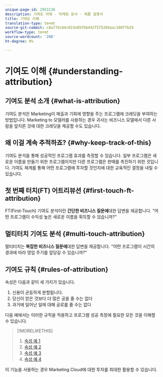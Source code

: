 ```yaml
---
unique-page-id: 2953136
description: 기여도 이해 - 마케팅 문서 - 제품 설명서
title: 기여도 이해
translation-type: tm+mt
source-git-commit: c8a77dc84c023e05fbb442f575269aac108ffb29
workflow-type: tm+mt
source-wordcount: '208'
ht-degree: 0%

---
```



# 기여도 이해 {#understanding-attribution}

## 기여도 분석 소개 {#what-is-attribution}

기여도 분석은 Marketing이 매출과 기회에 영향을 주는 프로그램에 크레딧을 부여하는 방법입니다. Marketing to 모델러를 사용하는 경우 귀사는 비즈니스 모델에서 다른 사람을 앞지른 것에 대한 크레딧을 제공할 수도 있습니다.

## 왜 이걸 계속 추적하죠? {#why-keep-track-of-this}

기여도 분석을 통해 성공적인 프로그램 효과를 측정할 수 있습니다. 일부 프로그램은 새로운 이름을 만들기 위한 프로그램이지만 다른 프로그램은 판매를 촉진하기 위한 것입니다. 기여도 체계를 통해 어떤 프로그램에 투자할 것인지에 대한 교육적인 결정을 내릴 수 있습니다.

## 첫 번째 터치(FT) 어트리뷰션 {#first-touch-ft-attribution}

FT(First-Touch) 기여도 분석이란 **간단한 비즈니스 질문에**&#x200B;대한 답변을 제공합니다. &quot;어떤 프로그램이 수익성 높은 새로운 이름을 획득할 수 있습니까?&quot;

## 멀티터치 기여도 분석 {#multi-touch-attribution}

멀티터치는 **복잡한 비즈니스 질문에**&#x200B;대한 답변을 제공합니다. &quot;어떤 프로그램이 시간의 경과에 따라 영업 주기를 앞당길 수 있습니까?&quot;

## 기여도 규칙 {#rules-of-attribution}

속성은 다음과 같이 세 가지가 있습니다.

1. 신용이 균등하게 분할됩니다.
1. 당신이 얻은 것보다 더 많은 공을 줄 수는 없다
1. 과거에 일어난 일에 대해 공로를 줄 수는 없다

다음 예에서는 이러한 규칙을 적용하고 프로그램 성공 측정에 필요한 모든 것을 이해할 수 있습니다.

>[!MORELIKETHIS]
>
>1. [속성 예 1](/help/marketo/product-docs/reporting/revenue-cycle-analytics/revenue-tools/attribution/attribution-example-1.md)
>1. [속성 예 2](/help/marketo/product-docs/reporting/revenue-cycle-analytics/revenue-tools/attribution/attribution-example-2.md)
>1. [속성 예 3](/help/marketo/product-docs/reporting/revenue-cycle-analytics/revenue-tools/attribution/attribution-example-3.md)
>1. [속성 예 4](/help/marketo/product-docs/reporting/revenue-cycle-analytics/revenue-tools/attribution/attribution-example-4.md)


이 기능을 사용하는 경우 Marketing Cloud에 대한 투자를 최대한 활용할 수 있습니다.
